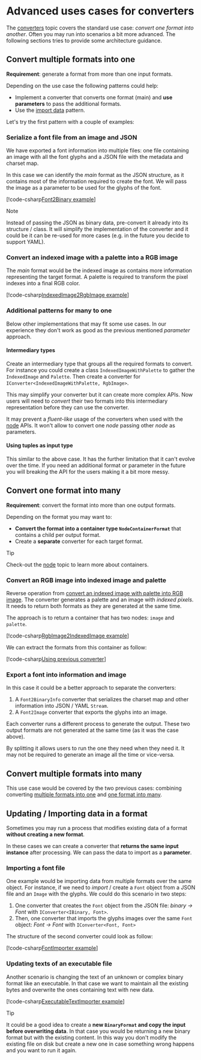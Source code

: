 # Advanced uses cases for converters

The [converters](./converters.md) topic covers the standard use case: _convert
one format into another_. Often you may run into scenarios a bit more advanced.
The following sections tries to provide some architecture guidance.

## Convert multiple formats into one

**Requirement**: generate a format from more than one input formats.

Depending on the use case the following patterns could help:

- Implement a converter that converts one format (main) and **use parameters**
  to pass the additional formats.
- Use the [import data](#updating--importing-data-in-a-format) pattern.

Let's try the first pattern with a couple of examples:

### Serialize a font file from an image and JSON

We have exported a font information into multiple files: one file containing an
image with all the font glyphs and a JSON file with the metadata and charset
map.

In this case we can identify the _main_ format as the JSON structure, as it
contains most of the information required to create the font. We will pass the
image as a parameter to be used for the glyphs of the font.

[!code-csharp[Font2Binary example](../../../../src/Yarhl.Examples/Formats/AdvancedConverters.cs?name=ManyToOneFont&highlight=5)]

> [!NOTE]  
> Instead of passing the JSON as binary data, pre-convert it already into its
> structure / class. It will simplify the implementation of the converter and it
> could be it can be re-used for more cases (e.g. in the future you decide to
> support YAML).

### Convert an indexed image with a palette into a RGB image

The _main_ format would be the indexed image as contains more information
representing the target format. A palette is required to transform the pixel
indexes into a final RGB color.

[!code-csharp[IndexedImage2RgbImage example](../../../../src/Yarhl.Examples/Formats/AdvancedConverters.cs?name=ManyToOneIndexedImage&highlight=5)]

### Additional patterns for many to one

Below other implementations that may fit some use cases. In our experience they
don't work as good as the previous mentioned _parameter_ approach.

#### Intermediary types

Create an intermediary type that groups all the required formats to convert. For
instance you could create a class `IndexedImageWithPalette` to gather the
`IndexedImage` and `Palette`. Then create a converter for
`IConverter<IndexedImageWithPalette, RgbImage>`.

This may simplify your converter but it can create more complex APIs. Now users
will need to _convert_ their two formats into this intermediary representation
before they can use the converter.

It may prevent a _fluent-like_ usage of the converters when used with the
[node](../virtual-file-system/nodes.md#format-conversion) APIs. It won't allow
to convert one _node_ passing other _node_ as parameters.

#### Using tuples as input type

This similar to the above case. It has the further limitation that it can't
evolve over the time. If you need an additional format or parameter in the
future you will breaking the API for the users making it a bit more messy.

## Convert one format into many

**Requirement**: convert the format into more than one output formats.

Depending on the format you may want to:

- **Convert the format into a container type `NodeContainerFormat`** that
  contains a child per output format.
- Create a **separate** converter for each target format.

> [!TIP]  
> Check-out the [node](../virtual-file-system/nodes.md) topic to learn more
> about containers.

### Convert an RGB image into indexed image and palette

Reverse operation from
[convert an indexed image with palette into RGB image](#convert-an-indexed-image-with-a-palette-into-a-rgb-image).
The converter generates a palette and an image with _indexed pixels_. It needs
to return both formats as they are generated at the same time.

The approach is to return a container that has two nodes: `image` and `palette`.

[!code-csharp[RgbImage2IndexedImage example](../../../../src/Yarhl.Examples/Formats/AdvancedConverters.cs?name=OneToManyIndexedImage)]

We can extract the formats from this container as follow:

[!code-csharp[Using previous converter](../../../../src/Yarhl.Examples/Formats/AdvancedConverters.cs?name=OneToManyIndexedImageProgram)]

### Export a font into information and image

In this case it could be a better approach to separate the converters:

1. A `Font2BinaryInfo` converter that serializes the charset map and other
   information into JSON / YAML `Stream`.
2. A `Font2Image` converter that exports the glyphs into an image.

Each converter runs a different process to generate the output. These two output
formats are not generated at the same time (as it was the case above).

By splitting it allows users to run the one they need when they need it. It may
not be required to generate an image all the time or vice-versa.

## Convert multiple formats into many

This use case would be covered by the two previous cases: combining converting
[multiple formats into one](#convert-multiple-formats-into-one) and
[one format into many](#convert-one-format-into-many).

## Updating / Importing data in a format

Sometimes you may run a process that modifies existing data of a format
**without creating a new format**.

In these cases we can create a converter that **returns the same input
instance** after processing. We can pass the data to import as a **parameter**.

### Importing a font file

One example would be importing data from multiple formats over the same object.
For instance, if we need to _import_ / create a `Font` object from a JSON file
and an `Image` with the glyphs. We could do this scenario in two steps:

1. One converter that creates the `Font` object from the JSON file: _binary ->
   Font_ with `IConverter<IBinary, Font>`.
2. Then, one converter that imports the glyphs images over the same `Font`
   object: _Font -> Font_ with `IConverter<Font, Font>`

The structure of the second converter could look as follow:

[!code-csharp[FontImporter example](../../../../src/Yarhl.Examples/Formats/AdvancedConverters.cs?name=FontImporter)]

### Updating texts of an executable file

Another scenario is changing the text of an unknown or complex binary format
like an executable. In that case we want to maintain all the existing bytes and
overwrite the ones containing text with new data.

[!code-csharp[ExecutableTextImporter example](../../../../src/Yarhl.Examples/Formats/AdvancedConverters.cs?name=ExecutableTextImporter)]

> [!TIP]  
> It could be a good idea to create a **new `BinaryFormat` and copy the input
> before overwriting data**. In that case you would be returning a new binary
> format but with the existing content. In this way you don't modify the
> existing file on disk but create a new one in case something wrong happens and
> you want to run it again.
